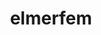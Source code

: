---
title: "elmerfem"
layout: cache
categories: [package, v0.20.0]
meta: {"versions": ["9.0"], "compilers": ["gcc@=7.3.1"], "oss": ["amzn2"], "platforms": ["linux"], "targets": ["aarch64", "neoverse_n1", "x86_64_v3"], "stacks": ["aws-ahug", "aws-ahug-aarch64", "root"], "num_specs": 3, "num_specs_by_stack": {"root": 3, "aws-ahug-aarch64": 2, "aws-ahug": 1}}
spec_details: [{"hash": "7wu4kdo5orxoqklp7bvjap6ini242xkj", "compiler": "gcc@=7.3.1", "versions": ["9.0"], "os": "amzn2", "platform": "linux", "target": "aarch64", "variants": ["build_system=cmake", "build_type=Release", "generator=make", "~gui", "~hypre", "~ipo", "~lua", "+mpi", "~mumps", "+openmp", "~scatt2d", "~trilinos", "~zoltan"], "stacks": ["root", "aws-ahug-aarch64"], "size": "-", "tarball": "https://binaries.spack.io/v0.20.0/build_cache/linux-amzn2-aarch64/gcc-7.3.1/elmerfem-9.0/linux-amzn2-aarch64-gcc-7.3.1-elmerfem-9.0-7wu4kdo5orxoqklp7bvjap6ini242xkj.spack"}, {"hash": "zur2fb4pjanjyruyiqpoubclm6nln65l", "compiler": "gcc@=7.3.1", "versions": ["9.0"], "os": "amzn2", "platform": "linux", "target": "neoverse_n1", "variants": ["build_system=cmake", "build_type=Release", "generator=make", "~gui", "~hypre", "~ipo", "~lua", "+mpi", "~mumps", "+openmp", "~scatt2d", "~trilinos", "~zoltan"], "stacks": ["root", "aws-ahug-aarch64"], "size": "-", "tarball": "https://binaries.spack.io/v0.20.0/build_cache/linux-amzn2-neoverse_n1/gcc-7.3.1/elmerfem-9.0/linux-amzn2-neoverse_n1-gcc-7.3.1-elmerfem-9.0-zur2fb4pjanjyruyiqpoubclm6nln65l.spack"}, {"hash": "ftgrhwinfxzkevp2d3wuczoz5us7cvuo", "compiler": "gcc@=7.3.1", "versions": ["9.0"], "os": "amzn2", "platform": "linux", "target": "x86_64_v3", "variants": ["build_system=cmake", "build_type=Release", "generator=make", "~gui", "~hypre", "~ipo", "~lua", "+mpi", "~mumps", "+openmp", "~scatt2d", "~trilinos", "~zoltan"], "stacks": ["root", "aws-ahug"], "size": "-", "tarball": "https://binaries.spack.io/v0.20.0/build_cache/linux-amzn2-x86_64_v3/gcc-7.3.1/elmerfem-9.0/linux-amzn2-x86_64_v3-gcc-7.3.1-elmerfem-9.0-ftgrhwinfxzkevp2d3wuczoz5us7cvuo.spack"}]
---
